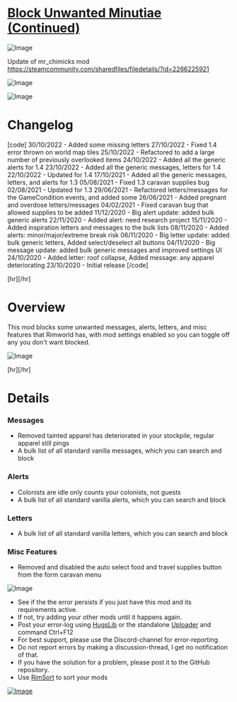 # [Block Unwanted Minutiae (Continued)](https://steamcommunity.com/sharedfiles/filedetails/?id=3278213153)

![Image](https://i.imgur.com/buuPQel.png)

Update of mr_chimicks mod https://steamcommunity.com/sharedfiles/filedetails/?id=2266225921

![Image](https://i.imgur.com/pufA0kM.png)
	
![Image](https://i.imgur.com/Z4GOv8H.png)

# Changelog

[code]
30/10/2022 - Added some missing letters
27/10/2022 - Fixed 1.4 error thrown on world map tiles
25/10/2022 - Refactored to add a large number of previously overlooked items
24/10/2022 - Added all the generic alerts for 1.4
23/10/2022 - Added all the generic messages, letters for 1.4
22/10/2022 - Updated for 1.4
17/10/2021 - Added all the generic messages, letters, and alerts for 1.3
05/08/2021 - Fixed 1.3 caravan supplies bug
02/08/2021 - Updated for 1.3
29/06/2021 - Refactored letters/messages for the GameCondition events, and added some
26/06/2021 - Added pregnant and overdose letters/messages
04/02/2021 - Fixed caravan bug that allowed supplies to be added
11/12/2020 - Big alert update: added bulk generic alerts
22/11/2020 - Added alert: need research project
15/11/2020 - Added inspiration letters and messages to the bulk lists
08/11/2020 - Added alerts: minor/major/extreme break risk
06/11/2020 - Big letter update: added bulk generic letters, Added select/deselect all buttons
04/11/2020 - Big message update: added bulk generic messages and improved settings UI
24/10/2020 - Added letter: roof collapse, Added message: any apparel deteriorating
23/10/2020 - Initial release
[/code]

[hr][/hr]
# Overview

This mod blocks some unwanted messages, alerts, letters, and misc features that Rimworld has, with mod settings enabled so you can toggle off any you don't want blocked.

![Image](https://steamuserimages-a.akamaihd.net/ugc/1693877310589583718/04092F9D196A3CDB77D7AE45E432A08C63E520C6/)

[hr][/hr]
# Details


### Messages



- Removed tainted apparel has deteriorated in your stockpile, regular apparel still pings
- A bulk list of all standard vanilla messages, which you can search and block


### Alerts



- Colonists are idle only counts your colonists, not guests
- A bulk list of all standard vanilla alerts, which you can search and block


### Letters



- A bulk list of all standard vanilla letters, which you can search and block


### Misc Features



- Removed and disabled the auto select food and travel supplies button from the form caravan menu




![Image](https://i.imgur.com/PwoNOj4.png)



-  See if the the error persists if you just have this mod and its requirements active.
-  If not, try adding your other mods until it happens again.
-  Post your error-log using [HugsLib](https://steamcommunity.com/workshop/filedetails/?id=818773962) or the standalone [Uploader](https://steamcommunity.com/sharedfiles/filedetails/?id=2873415404) and command Ctrl+F12
-  For best support, please use the Discord-channel for error-reporting.
-  Do not report errors by making a discussion-thread, I get no notification of that.
-  If you have the solution for a problem, please post it to the GitHub repository.
-  Use [RimSort](https://github.com/RimSort/RimSort/releases/latest) to sort your mods



[![Image](https://img.shields.io/github/v/release/emipa606/BlockUnwantedMinutiae?label=latest%20version&style=plastic&color=9f1111&labelColor=black)](https://steamcommunity.com/sharedfiles/filedetails/changelog/3278213153)
